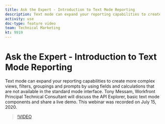 ```yaml
---
title: Ask the Expert - Introduction to Text Mode Reporting
description: Text mode can expand your reporting capabilities to create more complex views, filters, groupings and prompts. This webinar was recorded on July 15, 2020.
activity: use
doc-type: feature video
team: Technical Marketing
kt: 9919
---
```

# Ask the Expert - Introduction to Text Mode Reporting

Text mode can expand your reporting capabilities to create more complex views, filters, groupings and prompts by using fields and calculations that are not available in the standard mode interface. Tony Messam, Workfront Principal Technical Consultant will discuss the API Explorer, basic text mode components and share a live demo. This webinar was recorded on July 15, 2020.

>[!VIDEO](https://video.tv.adobe.com/v/341125/?quality=12)
